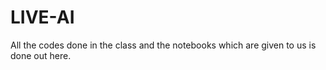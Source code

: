 # LIVE-AI
All the codes done in the class and the notebooks which are given to us is done out here.
